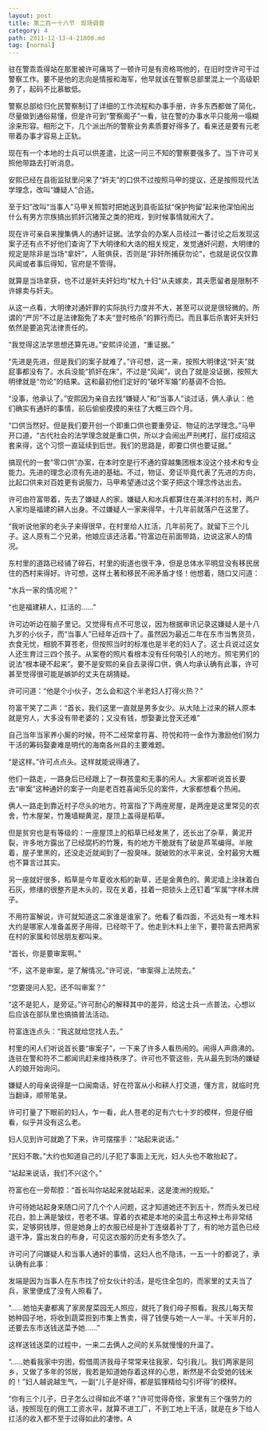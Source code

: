 ```yaml
---
layout: post
title: 第二百一十八节　现场调查
category: 4
path: 2011-12-13-4-21800.md
tag: [normal]
---
```


驻在警乖乖得站在那里被许可痛骂了一顿许可是有资格骂他的，在旧时空许可干过警察工作。要不是他的志向是情报和海军，他早就该在警察总部里混上一个高级职务了，起码不比慕敏低。

警察总部给归化民警察制订了详细的工作流程和办事手册，许多东西都做了简化，尽量做到通俗易懂，但是许可到“警察阁子”一看，驻在警的办事水平只能用一塌糊涂来形容。相形之下，几个派出所的警察业务素质要好得多了。看来还是要有元老带着办事才容易上正轨。

现在有一个本地的士兵可以供差遣，比这一问三不知的警察要强多了。当下许可关照他带路去打听消息。

安熙已经在县衙监狱里问来了“奸夫”的口供不过按照马甲的提议，还是按照现代法学理念，改叫“嫌疑人”合适。

至于妇”改叫“当事人”马甲关照暂时把她送到县衙监狱“保护拘留”起来他深怕闹出什么有男方宗族搞出抓奸沉猪笼之类的把戏，到时候事情就闹大了。

现在许可亲自来搜集俩人的通奸证据。法学会的办案人员经过一番讨论之后发现这案子还有点不好他们查询了下大明律和大诰的相关规定，发觉通奸问题，大明律的规定是除非是当场“拿奸”，人赃俱获，否则是“非奸所捕获勿论”，也就是说仅仅靠风闻或者事后得知，官府是不管得。

就算是当场拿获，也不过是奸夫奸妇均“杖九十妇“从夫嫁卖，其夫愿留者是限制不许嫁卖与奸夫。

从这一点看，大明律对通奸罪的实际执行力度并不大，甚至可以说是很轻微的。所谓的“严厉”不过是法律豁免了本夫“登时格杀”的罪行而已。而且事后杀害奸夫奸妇依然是要追究法律责任的。

“我觉得这法学思想还算先进。”安熙评论道，“重证据。”

“先进是先进，但是我们的案子就难了。”许可想，这一来，按照大明律这“奸夫”就屁事都没有了。水兵没能“抓奸在床”，不过是“风闻”，说白了就是没证据，按照大明律就是“勿论”的结果。这和最初他们定好的“破坏军婚”的基调不合拍。

“没事，他承认了。”安熙因为亲自去找“嫌疑人”和“当事人”谈过话，俩人承认：他们确实有通奸的事情，前后偷偷摸摸的来往了大概三四个月。

“口供当然好。但是我们要开创一个即重口供也要重旁证、物证的法学理念。”马甲开口道，“古代社会的法学理念就是重口供，所以才会闹出严刑拷打，屈打成招这套来得，这个习惯一直延续到后世。我们的思路是，即要口供也要证据。”

搞现代的一套“零口供”办案，在本时空是行不通的穿越集团根本没这个技术和专业能力。先进的理念必须有先进的基础。不过，物证、旁证毕竟代表了先进的方向，比起口供来对百姓更有说服力，马甲希望通过这个案子把这个理念传达出去。

许可由符富带着，先去了嫌疑人的家。嫌疑人和水兵都算住在美洋村的东村，两户人家均是福建的耕人出身。不过嫌疑人一家来得早，十几年前就落户在这里了。

“我听说他家的老头子来得很早，在村里给人扛活，几年前死了。就留下三个儿子。这人原有二个兄弟，他娘应该还活着。”符富边在前面带路，边说这家人的情况。

东村里的道路已经铺了碎石，村里的街道也很干净，但是总体水平明显没有移民居住的西村来得好。许可想，这样土著和移民不闹矛盾才怪！他想着，随口又问道：

“水兵一家的情况呢？”

“也是福建耕人，扛活的……”

许可边听边在脑子里记。又觉得有点不可思议，因为根据审讯记录这嫌疑人是十八九岁的小伙子，而“当事人”已经年近四十了。虽然因为最近二年在东市当售货员，衣食无忧，相貌不算苍老，但按照当时的标准也是半老的妇人了。这士兵说过这女人还生育过三四个孩子。从案卷的照片看根本没有任何吸引人的地方。照宅男们的说法“根本硬不起来”。要不是安熙的亲自去录得口供，俩人均承认确有此事，许可甚至觉得很可能是嫉妒的丈夫在胡猜疑。

许可问道：“他是个小伙子，怎么会和这个半老妇人打得火热？”

符富干笑了二声：“首长，我们这里一直就是男多女少。从大陆上过来的耕人原本就是穷人，大多没有带老婆的；又没有钱，想娶妻比登天还难”

自己当年当家养小厮的时候，符不二经常拿符喜、符悦和符一金作为激励他们努力干活的筹码娶妻难是明代的海南各州县的主要难题。

“是这样。”许可点点头。这样就能说得通了。

他们一路走，一路身后已经跟上了一群孩童和无事的闲人。大家都听说首长要去“审案”这种通奸的案子一向是老百姓喜闻乐见的案件，大家都想看个热闹。

俩人一路走到靠近村子尽头的地方。符富指了下两座房屋，是两座是这里常见的农舍，竹木屋架，竹篾墙糊黄泥，屋顶上盖得是稻草。

但是贫穷也是有等级的：一座屋顶上的稻草已经发黑了，还长出了杂草，黄泥开裂，许多地方露出了已经腐朽的竹篾，有的地方干脆就有了破是芦苇编得。半敞着，屋子里黑的，还没走近就闻到了一股臭味。就破败的水平来说，全村最穷大概也不算言过其实。

另一座就好很多，稻草是今年夏收水稻的新草，还是金黄色的。黄泥墙上涂抹着白石灰，修缮的很整齐是木头的，现在关着，挂着一把锁头上还钉着“军属”字样木牌子。

不用符富解说，许可就知道这二家谁是谁家了。他看了看四面，不远处有一堆木料大约是哪家人准备盖房子用得，已经晾干了。他走到木料上坐下，要符富去把两家在村的家属和邻居朋友都叫来。

“首长，你是要审案啊。”

“不，这不是审案，是了解情况。”许可说，“审案得上法院去。”

“您要提问人犯，还不叫审案？”

“这不是犯人，是旁证。”许可耐心的解释其中的差异，给这士兵一点普法，心想以后应该在部队里也搞搞普法活动。

符富连连点头：“我这就给您找人去。”

村里的闲人们听说首长要“审案子”，一下来了许多人看热闹的。闹得人声鼎沸的。连驻在警和符不二都闻讯赶来维持秩序了。许可也不管这些，先从最先到场的嫌疑人的娘开始询问。

嫌疑人的母亲说得是一口闽南话，好在符富从小和耕人打交道，懂方言，就临时充当翻译，顺带笔录。

许可打量了下眼前的妇人，乍一看，此人苍老的足有六七十岁的模样，但是仔细看，似乎并没有这么老。

妇人见到许可就跪了下来，许可摆摆手：“站起来说话。”

“民妇不敢。”大约也知道自己的儿子犯了事面上无光，妇人头也不敢抬起了。

“站起来说话，我们不兴这个。”

符富也在一旁帮腔：“首长叫你站起来就站起来，这是澳洲的规矩。”

许可待她站起身来随口问了几个个人问题，这才知道她还不到五十，然而头发已经花白，脸上满是皱纹，苍老不堪。穿着的衣裙是本地的染蓝土布这种土布非常结实，足够铜钱厚，但是她身上的衣服已经是补丁连缀着补丁了，有的地方蓝色已经退干净，露出发白的布身，可见这衣服的历史有多悠久了。

许可问了问嫌疑人和当事人通奸的事情，这妇人也不隐讳，一五一十的都说了，承认确有此事：

发端是因为当事人在东市找了份女伙计的活，是吃住全包的，而家里的丈夫当了兵，家里便成了没有人照看了。

“……她怕夫妻都离了家房屋菜园无人照应，就托了我们母子照看。我孩儿每天帮她种园子地，将收到蔬菜担到市集上售卖，得了钱便与她一人一半。十天半月的，还要去东市送钱送菜予她……”

这样送钱送菜的过程中，一来二去俩人之间的关系就慢慢的升温了。

“……她看我家中穷困，假借周济我母子常常来往我家，勾引我儿。我们两家是同乡，又做了多年的邻居，我若是知道她存着这样的心思，断然是不会受她的钱米的！”妇人越说越生气，一副“儿子是好得，都是狐狸精给勾引坏得”的模样。

“你有三个儿子，日子怎么过得如此不堪？”许可觉得奇怪，家里有三个强劳力的话，按照现在的佣工工资水平，就算不进工厂，不到工地上干活，就是在乡下给人扛活的收入都不至于过得如此的凄惨。A